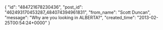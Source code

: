  {
   "id": "484721678230436",
   "post_id": "462493170453287_484074394961831",
   "from_name": "Scott Duncan",
   "message": "Why are you looking in ALBERTA?",
   "created_time": "2013-02-25T00:54:24+0000"
 }

